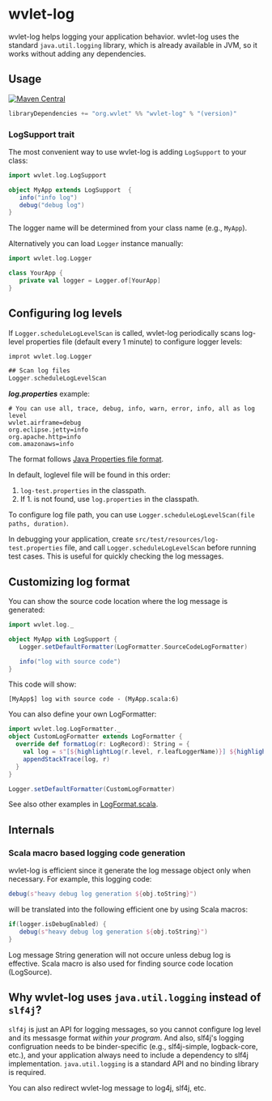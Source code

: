 wvlet-log
===
wvlet-log helps logging your application behavior. wvlet-log uses the standard `java.util.logging` library,
which is already available in JVM, so it works without adding any dependencies.


## Usage

[![Maven Central](https://maven-badges.herokuapp.com/maven-central/org.wvlet/wvlet-log_2.11/badge.svg)](https://maven-badges.herokuapp.com/maven-central/org.wvlet/wvlet-log_2.11/)

```scala
libraryDependencies += "org.wvlet" %% "wvlet-log" % "(version)"
```

### LogSupport trait

The most convenient way to use wvlet-log is adding `LogSupport` to your class:

```scala
import wvlet.log.LogSupport

object MyApp extends LogSupport  {
   info("info log")
   debug("debug log")
}
```

The logger name will be determined from your class name (e.g., `MyApp`).

Alternatively you can load `Logger` instance manually:

```scala
import wvlet.log.Logger

class YourApp {
   private val logger = Logger.of[YourApp]
}
```

## Configuring log levels

If `Logger.scheduleLogLevelScan` is called, wvlet-log periodically scans log-level properties file (default every 1 minute) to configure logger levels:

```scala
improt wvlet.log.Logger

## Scan log files 
Logger.scheduleLogLevelScan
```

***log.properties*** example:
```
# You can use all, trace, debug, info, warn, error, info, all as log level
wvlet.airframe=debug
org.eclipse.jetty=info
org.apache.http=info
com.amazonaws=info
```
The format follows [Java Properties file format](https://docs.oracle.com/javase/7/docs/api/java/util/Properties.html#load(java.io.Reader)).


In default, loglevel file will be found in this order:  

 1. `log-test.properties` in the classpath. 
 1. If 1. is not found, use `log.properties` in the classpath.

To configure log file path, you can use `Logger.scheduleLogLevelScan(file paths, duration)`.

In debugging your application, create `src/test/resources/log-test.properties` file, and
call `Logger.scheduleLogLevelScan` before running test cases. This is useful for quickly checking the log messages. 

## Customizing log format

You can show the source code location where the log message is generated:

```scala
import wvlet.log._

object MyApp with LogSupport {
   Logger.setDefaultFormatter(LogFormatter.SourceCodeLogFormatter)

   info("log with source code")
}

```
This code will show:
```
[MyApp$] log with source code - (MyApp.scala:6)
```

You can also define your own LogFormatter:

```scala
import wvlet.log.LogFormatter._
object CustomLogFormatter extends LogFormatter {
  override def formatLog(r: LogRecord): String = {
    val log = s"[${highlightLog(r.level, r.leafLoggerName)}] ${highlightLog(r.level, r.getMessage)}"
    appendStackTrace(log, r)
  }
}

Logger.setDefaultFormatter(CustomLogFormatter)
```

See also other examples in [LogFormat.scala](src/main/scala/wvlet/log/LogFormat.scala).



## Internals

### Scala macro based logging code generation

wvlet-log is efficient since it generate the log message object only when necessary. For example, this logging code:
```scala
debug(s"heavy debug log generation ${obj.toString}")
```
will be translated into the following efficient one by using Scala macros:
```scala
if(logger.isDebugEnabled) {
   debug(s"heavy debug log generation ${obj.toString}")
}
```
Log message String generation will not occure unless debug log is effective. Scala macro is also used for finding source code location (LogSource).


## Why wvlet-log uses `java.util.logging` instead of `slf4j`?

`slf4j` is just an API for logging messages, so you cannot configure log level and its messasge format *within your program*.
 And also, slf4j's logging configruation needs to be binder-specific (e.g., slf4j-simple, logback-core, etc.), and your application always need to include
  a dependency to slf4j implementation. `java.util.logging` is a standard API and no binding library is required.

You can also redirect wvlet-log message to log4j, slf4j, etc.

